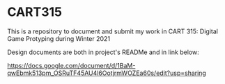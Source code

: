 # CART315
This is a repository to document and submit my work in CART 315: Digital Game Protyping during Winter 2021

Design documents are both in project's READMe and in link below:

https://docs.google.com/document/d/1BaM-qwEbmk513pm_OSRuTF45AU4l6OotjrmWOZEa60s/edit?usp=sharing
